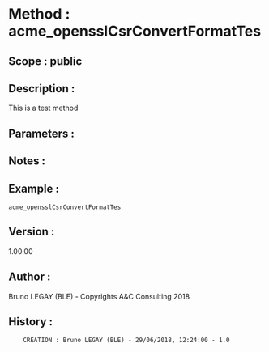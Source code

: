 ﻿# **Method :** acme_opensslCsrConvertFormatTes## **Scope :** public## **Description :** This is a test method## **Parameters :** ## **Notes :** ## **Example :** ```acme_opensslCsrConvertFormatTes```## **Version :** 1.00.00## **Author :** Bruno LEGAY (BLE) - Copyrights A&C Consulting 2018## **History :**          CREATION : Bruno LEGAY (BLE) - 29/06/2018, 12:24:00 - 1.0